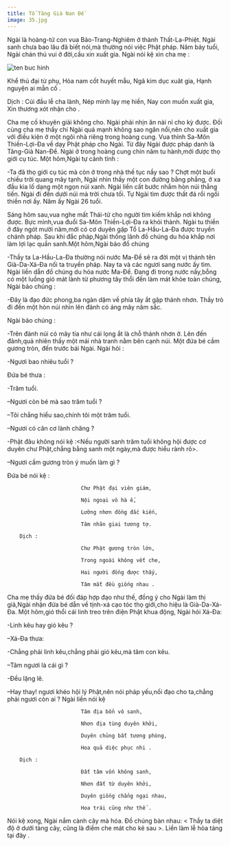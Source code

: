 ```yaml
---
title: Tổ Tăng Già Nan Đề
image: 35.jpg
---
```


Ngài là hoàng-tử con vua Bảo-Trang-Nghiêm ở thành Thất-La-Phiệt. Ngài sanh chưa bao lâu đã biết nói,mà thường nói việc Phật pháp. Năm bảy tuổi, Ngài chán thú vui ở đời,cầu xin xuất gia. Ngài nói kệ xin cha mẹ :

![ten buc hinh](http://www.buddhismtoday.com/viet/pgtg/hinh33vito/s_20075178120.jpg "ten buc hinh")

Khể thủ đại từ phụ, Hòa nam cốt huyết mẫu, Ngã kim dục xuât gia, Hạnh nguyện ai mẫn cố .

Dịch : Cúi đầu lễ cha lành, Nép mình lạy mẹ hiền, Nay con muốn xuất gia, Xin thương xót nhận cho .

Cha mẹ cố khuyên giải không cho. Ngài phải nhịn ăn nài nỉ cho kỳ được. Đối cùng cha mẹ thấy chí Ngài quá mạnh không sao ngăn nổi,nên cho xuất gia với điều kiện ở một ngôi nhà riêng trong hoàng cung. Vua thỉnh Sa-Môn Thiền-Lợi-Đa về dạy Phật pháp cho Ngài. Từ đây Ngài được pháp danh là Tăng-Già Nan-Đề. Ngài ở trong hoàng cung chín năm tu hành,mới được thọ giới cụ túc. Một hôm,Ngài tự cảnh tỉnh :

-Ta đã thọ giới cụ túc mà còn ở trong nhà thế tục nầy sao ? Chợt một buổi chiều trời quang mây tạnh, Ngài nhìn thấy một con đường bằng phẳng, ở xa đầu kia lố dạng một ngọn núi xanh. Ngài liền cất bước nhắm hòn núi thẳng tiến. Ngài đi đến dưới núi mà trời chưa tối. Tự Ngài tìm được thất đá rồi ngồi thiền nơi ấy. Năm ấy Ngài 26 tuổi.

Sáng hôm sau,vua nghe mất Thái-tử cho người tìm kiếm khắp nơi không được. Bực mình,vua đuổi Sa-Môn Thiền-Lợi-Đa ra khỏi thành. Ngài tu thiền ở đây ngót mười năm,mới có cơ duyên gặp Tổ La-Hầu-La-Đa được truyền chánh pháp. Sau khi đắc pháp,Ngài thống lãnh đồ chúng du hóa khắp nơi làm lợi lạc quần sanh.Một hôm,Ngài bảo đồ chúng

-Thầy ta La-Hầu-La-Đa thường nói nước Ma-Đề sẽ ra đời một vị thánh tên Già-Da-Xá-Đa nối ta truyền pháp. Nay ta và các ngươi sang nước ấy tìm. Ngài liền dẫn đồ chúng du hóa nước Ma-Đề. Đang đi trong nước nầy,bỗng có một luồng gió mát lành từ phương tây thổi đến làm mát khỏe toàn chúng, Ngài bảo chúng :

-Đây là đạo đức phong,ba ngàn dặm về phía tây ắt gặp thánh nhơn. Thầy trò đi đến một hòn núi nhìn lên đảnh có áng mây năm sắc. 

Ngài bảo chúng :

-Trên đảnh núi có mây tía như cái lọng ắt là chỗ thánh nhơn ở. Lên đến đảnh,quả nhiên thấy một mái nhà tranh nằm bên cạnh núi. Một đứa bé cầm gương tròn, đến trước bái Ngài. Ngài hỏi :

-Ngươi bao nhiêu tuổi ?

Đứa bé thưa :

-Trăm tuổi.

–Ngươi còn bé mà sao trăm tuổi ?

–Tôi chẳng hiểu sao,chính tôi một trăm tuổi.

–Ngươi có căn cơ lành chăng ?

-Phật đâu không nói kệ :<Nếu người sanh trăm tuổi không hội được cơ duyên chư Phật,chẳng bằng sanh một ngày,mà được hiểu rành rõ>.

–Ngươi cầm gương tròn ý muốn làm gì ?

Đứa bé nói kệ :

                            Chư Phật đại viên giám,

                            Nội ngoại vô hà ế,

                            Lưỡng nhơn đồng đắc kiến,

                            Tâm nhãn giai tương tợ.

        Dịch :

                            Chư Phật gương tròn lớn,

                            Trong ngoài không vết che,

                            Hai người đồng được thấy,

                            Tâm mắt đều giống nhau .

Cha mẹ thấy đứa bé đối đáp hợp đạo như thế, đồng ý cho Ngài làm thị giả,Ngài nhận đứa bé dẫn về tịnh-xá cạo tóc thọ giới,cho hiệu là Già-Da-Xá-Đa. Một hôm,gió thổi cái linh treo trên điện Phật khua động, Ngài hỏi Xá-Đa:

-Linh kêu hay gió kêu ?

–Xá-Đa thưa:

-Chẳng phải linh kêu,chẳng phải gió kêu,mà tâm con kêu.

–Tâm ngươi là cái gì ?

-Đều lặng lẽ.

–Hay thay! ngươi khéo hội lý Phật,nên nói pháp yếu,nối đạo cho ta,chẳng phải ngươi còn ai ? Ngài liền nói kệ

                            Tâm địa bổn vô sanh,

                            Nhơn địa tùng duyên khởi,

                            Duyên chủng bất tương phòng,

                            Hoa quả diệc phục nhi .

        Dịch :

                            Đất tâm vốn không sanh,

                            Nhơn đất từ duyên khởi,

                            Duyên giống chẳng ngại nhau,

                            Hoa trái cũng như thế .

Nói kệ xong, Ngài nắm cành cây mà hóa. Đồ chúng bàn nhau: < Thầy ta diệt độ ở dưới tàng cây, cũng là điềm che mát cho kẻ sau >. Liền làm lễ hỏa táng tại đây .
